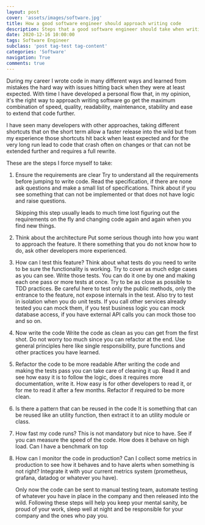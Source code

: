 ```yaml
---
layout: post
cover: 'assets/images/software.jpg'
title: How a good software engineer should approach writing code
description: Steps that a good software engineer should take when writing code.
date: 2020-12-16 10:00:00
tags: Software Engineer
subclass: 'post tag-test tag-content'
categories: 'Software'
navigation: True
comments: true
---
```


During my career I wrote code in many different ways and learned from mistakes the hard way with issues hitting back when they were at least expected. With time I have developed a personal flow that, in my opinion, it's the right way to approach writing software go get the maximum combination of speed, quality, readability, maintenance, stability and ease to extend that code further.

I have seen many developers with other approaches, taking different shortcuts that on the short term allow a faster release into the wild but from my experience those shortcuts hit back when least expected and for the very long run lead to code that crash often on changes or that can not be extended further and requires a full rewrite.

These are the steps I force myself to take:

1. Ensure the requirements are clear
    Try to understand all the requirements before jumping to write code. Read the specification, if there are none ask questions and make a small list of specifications. Think about if you see something that can not be implemented or that does not have logic and raise questions.

    Skipping this step usually leads to much time lost figuring out the requirements on the fly and changing code again and again when you find new things.

2. Think about the architecture
    Put some serious though into how you want to approach the feature. It there something that you do not know how to do, ask other developers more experienced.

3. How can I test this feature?
    Think about what tests do you need to write to be sure the functionality is working. Try to cover as much edge cases as you can see. Write those tests. You can do it one by one and making each one pass or more tests at once. Try to be as close as possible to TDD practices. Be careful here to test only the public methods, only the entrance to the feature, not expose internals in the test. Also try to test in isolation when you do unit tests. If you call other services already tested you can mock them, if you test business logic you can mock database access, if you have external API calls you can mock those too and so on.

4. Now write the code
    Write the code as clean as you can get from the first shot. Do not worry too much since you can refactor at the end. Use general principles here like single responsibility, pure functions and other practices you have learned.

5. Refactor the code to be more readable
    After writing the code and making the tests pass you can take care of cleaning it up. Read it and see how easy it is to follow the logic, does it requires more documentation, write it. How easy is for other developers to read it, or for me to read it after a few months. Refactor if required to be more clean.

6. Is there a pattern that can be reused in the code
   It is something that can be reused like an utility function, then extract it to an utility module or class.

7. How fast my code runs?
    This is not mandatory but nice to have. See if you can measure the speed of the code. How does it behave on high load. Can I have a benchmark on top

8.  How can I monitor the code in production?
    Can I collect some metrics in production to see how it behaves and to have alerts when something is not right? Integrate it with your current metrics system (prometheus, grafana, datadog or whatever you have).



    Only now the code can be sent to manual testing team, automate testing of whatever you have in place in the company and then released into the wild.
    Following these steps will help you keep your mental sanity, be proud of your work, sleep well at night and be responsible for your company and the ones who pay you.